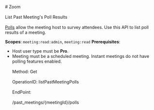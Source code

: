 <br>#     Zoom</br>
<br>List Past Meeting's Poll Results</br>
<br>[Polls](https://support.zoom.us/hc/en-us/articles/213756303-Polling-for-Meetings) allow the meeting host to survey attendees. Use this API to list poll results of a meeting.

**Scopes**: `meeting:read:admin`, `meeting:read` 
**Prerequisites**:
* Host user type must be **Pro**.
* Meeting must be a scheduled meeting. Instant meetings do not have polling features enabled.</br>
<br>Method: Get</br>
<br>OperationID: listPastMeetingPolls</br>
<br>EndPoint:</br>
<br>/past_meetings/{meetingId}/polls</br>
